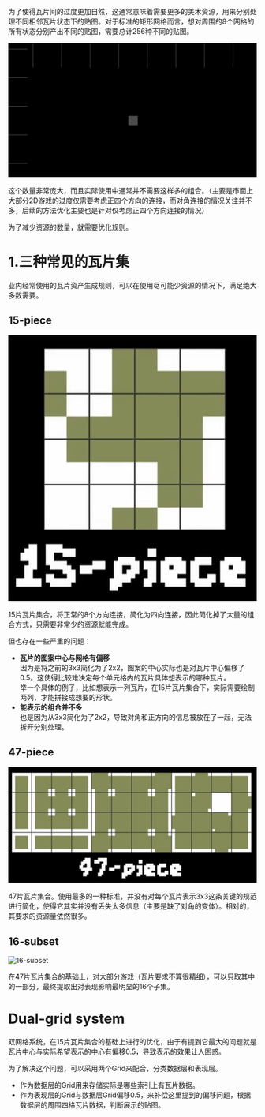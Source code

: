 
为了使得瓦片间的过度更加自然，这通常意味着需要更多的美术资源，用来分别处理不同相邻瓦片状态下的贴图。对于标准的矩形网格而言，想对周围的8个网格的所有状态分别产出不同的贴图，需要总计256种不同的贴图。

![default rule tile](./imgs/default_rule_tile.gif)

这个数量非常庞大，而且实际使用中通常并不需要这样多的组合。（主要是市面上大部分2D游戏的过度仅需要考虑正四个方向的连接，而对角连接的情况关注并不多，后续的方法优化主要也是针对仅考虑正四个方向连接的情况）

为了减少资源的数量，就需要优化规则。

# 1.三种常见的瓦片集

业内经常使用的瓦片资产生成规则，可以在使用尽可能少资源的情况下，满足绝大多数需要。

## 15-piece

![15-piece](./imgs/tile-15_piece.png)

15片瓦片集合，将正常的8个方向连接，简化为四向连接，因此简化掉了大量的组合方式，只需要非常少的资源就能完成。

但也存在一些严重的问题：
- **瓦片的图案中心与网格有偏移**<br>因为是将之前的3x3简化为了2x2，图案的中心实际也是对瓦片中心偏移了0.5。这使得比较难决定每个单元格内的瓦片具体想表示的哪种瓦片。<br>举一个具体的例子，比如想表示一列瓦片，在15片瓦片集合下，实际需要绘制两列，才能拼接成想要的形状。
- **能表示的组合并不多**<br>也是因为从3x3简化为了2x2，导致对角和正方向的信息被放在了一起，无法拆开分别处理。

## 47-piece

![47-piece](./imgs/tile-47_piece.png)

47片瓦片集合。使用最多的一种标准，并没有对每个瓦片表示3x3这条关键的规范进行简化，使得它其实并没有丢失太多信息（主要是缺了对角的变体）。相对的，其要求的资源量依然很多。

## 16-subset

![16-subset](tile-16_subset.png)

在47片瓦片集合的基础上，对大部分游戏（瓦片要求不算很精细），可以只取其中的一部分，最终提取出对表现影响最明显的16个子集。

# Dual-grid system

双网格系统，在15片瓦片集合的基础上进行的优化，由于有提到它最大的问题就是瓦片中心与实际希望表示的中心有偏移0.5，导致表示的效果让人困惑。

为了解决这个问题，可以采用两个Grid来配合，分类数据层和表现层。
 - 作为数据层的Grid用来存储实际是哪些索引上有瓦片数据。
 - 作为表现层的Grid与数据层Grid偏移0.5，来补偿这里提到的偏移问题，根据数据层的周围四格瓦片数据，判断展示的贴图。


